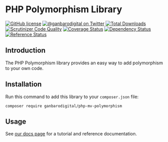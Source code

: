 # PHP Polymorphism Library

[![GitHub license](https://img.shields.io/badge/license-New%20BSD-blue.svg)](https://raw.githubusercontent.com/ganbarodigital/php-mv-polymorphism/develop/LICENSE.md)
[![@ganbarodigital on Twitter](http://img.shields.io/badge/twitter-%40ganbarodigital-blue.svg?style=flat)](https://twitter.com/ganbarodigital)
[![Total Downloads](https://img.shields.io/packagist/dt/ganbarodigital/php-mv-polymorphism.svg?style=flat)](https://packagist.org/packages/ganbarodigital/php-mv-polymorphism)
[![Scrutinizer Code Quality](https://scrutinizer-ci.com/g/ganbarodigital/php-mv-polymorphism/badges/quality-score.png?b=master)](https://scrutinizer-ci.com/g/ganbarodigital/php-mv-polymorphism/?branch=master)
[![Coverage Status](https://coveralls.io/repos/ganbarodigital/php-mv-polymorphism/badge.svg)](https://coveralls.io/r/ganbarodigital/php-mv-polymorphism)
[![Dependency Status](https://www.versioneye.com/php/ganbarodigital:php-mv-polymorphism/dev-master/badge.svg)](https://www.versioneye.com/php/ganbarodigital:php-mv-polymorphism/dev-master)
[![Reference Status](https://www.versioneye.com/php/ganbarodigital:php-mv-polymorphism/reference_badge.svg?style=flat)](https://www.versioneye.com/php/ganbarodigital:php-mv-polymorphism/references)

## Introduction

The PHP Polymorphism library provides an easy way to add polymorphism to your own code.

## Installation

Run this command to add this library to your `composer.json` file:

    composer require ganbarodigital/php-mv-polymorphism

## Usage

See [our docs page](http://ganbarodigital.github.io/php-mv-polymorphism) for a tutorial and reference documentation.
